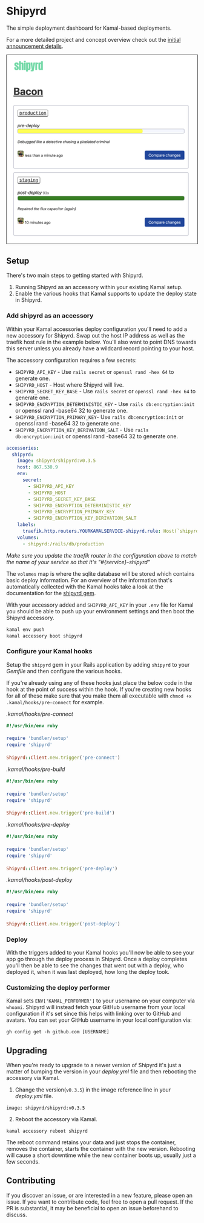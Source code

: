 # Shipyrd

The simple deployment dashboard for Kamal-based deployments.

For a more detailed project and concept overview check out the [initial announcement details](https://www.fromthekeyboard.com/shipyrd-the-dashboard-for-your-kamal-deployments/).

<img src="doc/images/demo.png" border="1" />

## Setup

There's two main steps to getting started with Shipyrd.

1. Running Shipyrd as an accessory within your existing Kamal setup. 
2. Enable the various hooks that Kamal supports to update the deploy state in Shipyrd.

### Add shipyrd as an accessory

Within your Kamal accessories deploy configuration you'll need to add a new accessory for Shipyrd. Swap out the host IP address as well as the traefik host rule in the example below. You'll also want to point DNS towards this server unless you already have a wildcard record pointing to your host.

The accessory configuration requires a few secrets:

- `SHIPYRD_API_KEY` - Use `rails secret` or `openssl rand -hex 64` to generate one.
- `SHIPYRD_HOST` - Host where Shipyrd will live.
- `SHIPYRD_SECRET_KEY_BASE` - Use `rails secret` or `openssl rand -hex 64` to generate one.
- `SHIPYRD_ENCRYPTION_DETERMINISTIC_KEY` - Use `rails db:encryption:init` or openssl rand -base64 32 to generate one.
- `SHIPYRD_ENCRYPTION_PRIMARY_KEY`- Use `rails db:encryption:init` or openssl rand -base64 32 to generate one.
- `SHIPYRD_ENCRYPTION_KEY_DERIVATION_SALT` - Use `rails db:encryption:init` or openssl rand -base64 32 to generate one.

``` yml
accessories:
  shipyrd:
    image: shipyrd/shipyrd:v0.3.5
    host: 867.530.9
    env:
      secret:
        - SHIPYRD_API_KEY
        - SHIPYRD_HOST
        - SHIPYRD_SECRET_KEY_BASE
        - SHIPYRD_ENCRYPTION_DETERMINISTIC_KEY
        - SHIPYRD_ENCRYPTION_PRIMARY_KEY
        - SHIPYRD_ENCRYPTION_KEY_DERIVATION_SALT
    labels:
      traefik.http.routers.YOURKAMALSERVICE-shipyrd.rule: Host(`shipyrd.myapp.com`)
    volumes:
      - shipyrd:/rails/db/production

```

*Make sure you update the traefik router in the configuration above to match the name of your service so that it's "#{service}-shipyrd"*

The `volumes` map is where the sqlite database will be stored which contains basic deploy information. For an overview of the information that's automatically collected with the Kamal hooks take a look at the documentation for the [shipyrd gem](https://github.com/shipyrd/shipyrd-gem).

With your accessory added and `SHIPYRD_API_KEY` in your `.env` file for Kamal you should be able to push up your environment settings and then boot the Shipyrd accessory. 

``` bash
kamal env push
kamal accessory boot shipyrd
```

### Configure your Kamal hooks

Setup the `shipyrd` gem in your Rails application by adding `shipyrd` to your *Gemfile* and then configure the various hooks.

If you're already using any of these hooks just place the below code in the hook at the point of success within the hook. If you're creating new hooks for all of these make sure that you make them all executable with `chmod +x .kamal/hooks/pre-connect` for example.

*.kamal/hooks/pre-connect*
``` ruby
#!/usr/bin/env ruby

require 'bundler/setup'
require 'shipyrd'

Shipyrd::Client.new.trigger('pre-connect')
```

*.kamal/hooks/pre-build*
``` ruby
#!/usr/bin/env ruby

require 'bundler/setup'
require 'shipyrd'

Shipyrd::Client.new.trigger('pre-build')
```

*.kamal/hooks/pre-deploy*
``` ruby
#!/usr/bin/env ruby

require 'bundler/setup'
require 'shipyrd'

Shipyrd::Client.new.trigger('pre-deploy')
```

*.kamal/hooks/post-deploy*
``` ruby
#!/usr/bin/env ruby

require 'bundler/setup'
require 'shipyrd'

Shipyrd::Client.new.trigger('post-deploy')
```

### Deploy

With the triggers added to your Kamal hooks you'll now be able to see your app go through the deploy process in Shipyrd. Once a deploy completes you'll then be able to see the changes that went out with a deploy, who deployed it, when it was last deployed, how long the deploy took. 

### Customizing the deploy performer

Kamal sets `ENV['KAMAL_PERFORMER']` to your username on your computer via `whoami`. Shipyrd will instead fetch your GitHub username from your local configuration if it's set since this helps with linking over to GitHub and avatars. You can set your GitHub username in your local configuration via:

```
gh config get -h github.com [USERNAME]
```

## Upgrading

When you're ready to upgrade to a newer version of Shipyrd it's just a matter of bumping the version in your _deploy.yml_ file and then rebooting the accessory via Kamal.

1. Change the version(`v0.3.5`) in the image reference line in your _deploy.yml_ file.

```
image: shipyrd/shipyrd:v0.3.5
```

2. Reboot the accessory via Kamal.

```
kamal accessory reboot shipyrd
```

The reboot command retains your data and just stops the container, removes the container, starts the container with the new version. Rebooting will cause a short downtime while the new container boots up, usually just a few seconds.

## Contributing

If you discover an issue, or are interested in a new feature, please open an issue. If you want to contribute code, feel free to open a pull request. If the PR is substantial, it may be beneficial to open an issue beforehand to discuss.
